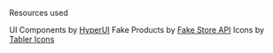 Resources used

UI Components by [HyperUI](https://www.hyperui.dev/)
Fake Products by [Fake Store API](https://fakestoreapi.com/)
Icons by [Tabler Icons](https://tabler.io/icons)
